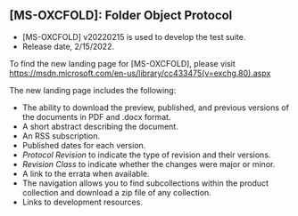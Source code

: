 ## [MS-OXCFOLD]: Folder Object Protocol
- [MS-OXCFOLD] v20220215 is used to develop the test suite.
- Release date, 2/15/2022.

To find the new landing page for [MS-OXCFOLD], please visit https://msdn.microsoft.com/en-us/library/cc433475(v=exchg.80).aspx 

The new landing page includes the following:
- The ability to download the preview, published, and previous versions of the documents in PDF and .docx format.
- A short abstract describing the document.
- An RSS subscription.
- Published dates for each version.
- *Protocol Revision* to indicate the type of revision and their versions.
- *Revision Class* to indicate whether the changes were
major or minor.
- A link to the errata when available.
- The navigation allows you to find subcollections within the product collection and download a
zip file of any collection.
- Links to development resources.